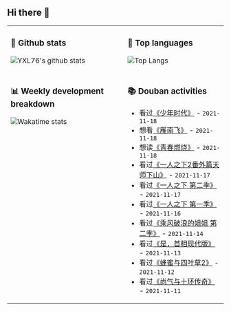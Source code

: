 ## Hi there 👋

<table>
<tr>
<td valign="top" width="54%">

### 🔭 Github stats

![YXL76's github stats](https://github-readme-stats.yxl76.vercel.app/api?username=YXL76&count_private=true&show_icons=true&include_all_commits=true&theme=prussian&line_height=28&disable_animations=true)

</td>

<td valign="top" width="46%">

### 🌱 Top languages

![Top Langs](https://github-readme-stats.yxl76.vercel.app/api/top-langs/?username=YXL76&layout=compact&theme=prussian&langs_count=8&hide=HTML,CSS,SCSS)

</td>
</tr>
<tr>
<td valign="top" width="54%">

### 📊 Weekly development breakdown

![Wakatime stats](https://github-readme-stats.yxl76.vercel.app/api/wakatime?username=YXL76&layout=compact&theme=prussian)


</td>
<td valign="top" width="46%">

### 📚 Douban activities

- 看过[《少年时代》](http://movie.douban.com/subject/2209575/) - `2021-11-18`
- 想看[《雁南飞》](http://movie.douban.com/subject/1302077/) - `2021-11-18`
- 想读[《青春燃烧》](https://book.douban.com/subject/35616135/) - `2021-11-18`
- 看过[《一人之下2番外篇天师下山》](http://movie.douban.com/subject/30378885/) - `2021-11-17`
- 看过[《一人之下 第二季》](http://movie.douban.com/subject/27034748/) - `2021-11-17`
- 看过[《一人之下 第一季》](http://movie.douban.com/subject/26815153/) - `2021-11-16`
- 看过[《乘风破浪的姐姐 第二季》](http://movie.douban.com/subject/35229470/) - `2021-11-14`
- 看过[《是，首相现代版》](http://movie.douban.com/subject/20020315/) - `2021-11-13`
- 看过[《蜂蜜与四叶草2》](http://movie.douban.com/subject/1892335/) - `2021-11-12`
- 看过[《尚气与十环传奇》](http://movie.douban.com/subject/30394797/) - `2021-11-11`

</td>
</tr>
</table>

<!--
**YXL76/YXL76** is a ✨ _special_ ✨ repository because its `README.md` (this file) appears on your GitHub profile.

Here are some ideas to get you started:

- 🔭 I’m currently working on ...
- 🌱 I’m currently learning ...
- 👯 I’m looking to collaborate on ...
- 🤔 I’m looking for help with ...
- 💬 Ask me about ...
- 📫 How to reach me: ...
- 😄 Pronouns: ...
- ⚡ Fun fact: ...
-->
